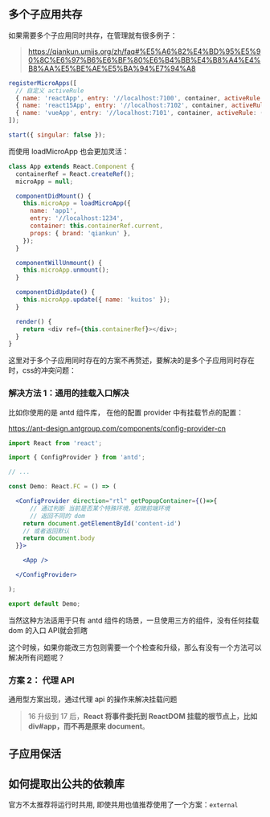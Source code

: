 ## 多个子应用共存

如果需要多个子应用同时共存，在管理就有很多例子：

> https://qiankun.umijs.org/zh/faq#%E5%A6%82%E4%BD%95%E5%90%8C%E6%97%B6%E6%BF%80%E6%B4%BB%E4%B8%A4%E4%B8%AA%E5%BE%AE%E5%BA%94%E7%94%A8

```js
registerMicroApps([
  // 自定义 activeRule
  { name: 'reactApp', entry: '//localhost:7100', container, activeRule: () => isReactApp() },
  { name: 'react15App', entry: '//localhost:7102', container, activeRule: () => isReactApp() },
  { name: 'vueApp', entry: '//localhost:7101', container, activeRule: () => isVueApp() },
]);

start({ singular: false });
```

而使用 loadMicroApp 也会更加灵活：

```js
class App extends React.Component {
  containerRef = React.createRef();
  microApp = null;

  componentDidMount() {
    this.microApp = loadMicroApp({
      name: 'app1',
      entry: '//localhost:1234',
      container: this.containerRef.current,
      props: { brand: 'qiankun' },
    });
  }

  componentWillUnmount() {
    this.microApp.unmount();
  }

  componentDidUpdate() {
    this.microApp.update({ name: 'kuitos' });
  }

  render() {
    return <div ref={this.containerRef}></div>;
  }
}
```

这里对于多个子应用同时存在的方案不再赘述，要解决的是多个子应用同时存在时，css的冲突问题：

### 解决方法 1：通用的挂载入口解决

比如你使用的是 antd 组件库， 在他的配置 provider 中有挂载节点的配置：

https://ant-design.antgroup.com/components/config-provider-cn

```jsx
import React from 'react';

import { ConfigProvider } from 'antd';

// ...

const Demo: React.FC = () => (

  <ConfigProvider direction="rtl" getPopupContainer={()=>{
	  // 通过判断 当前是否某个特殊环境，如微前端环境
	  // 返回不同的 dom
	return document.getElementById('content-id')
	// 或者返回默认
	return document.body
  }}>

    <App />

  </ConfigProvider>

);

export default Demo;
```

当然这种方法适用于只有 antd 组件的场景，一旦使用三方的组件，没有任何挂载 dom 的入口 API就会抓瞎

这个时候，如果你能改三方包则需要一个个检查和升级，那么有没有一个方法可以解决所有问题呢？

### 方案 2： 代理 API

通用型方案出现，通过代理 api 的操作来解决挂载问题




> 16 升级到 17 后，**React 将事件委托到 ReactDOM 挂载的根节点上，比如 div#app，而不再是原来 document**。

## 子应用保活



## 如何提取出公共的依赖库

官方不太推荐将运行时共用, 即使共用也值推荐使用了一个方案：`external`
